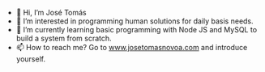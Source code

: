 - 👋 Hi, I’m José Tomás
- 👀 I’m interested in programming human solutions for daily basis needs.
- 🌱 I’m currently learning basic programming with Node JS and MySQL to build a system from scratch.
- 📫 How to reach me? Go to www.josetomasnovoa.com and introduce yourself.
